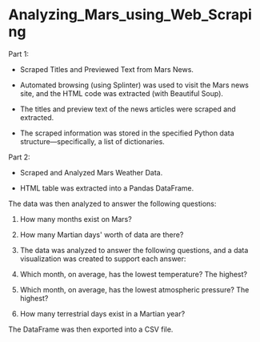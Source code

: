 # Analyzing_Mars_using_Web_Scraping

Part 1:  

- Scraped Titles and Previewed Text from Mars News. 

- Automated browsing (using Splinter) was used to visit the Mars news site, and the HTML code was extracted (with Beautiful Soup). 

- The titles and preview text of the news articles were scraped and extracted. 

- The scraped information was stored in the specified Python data structure—specifically, a list of dictionaries. 

Part 2: 

- Scraped and Analyzed Mars Weather Data.  

- HTML table was extracted into a Pandas DataFrame. 

The data was then analyzed to answer the following questions: 

1. How many months exist on Mars? 

2. How many Martian days' worth of data are there? 

3. The data was analyzed to answer the following questions, and a data visualization was created to support each answer: 

4. Which month, on average, has the lowest temperature? The highest? 

5. Which month, on average, has the lowest atmospheric pressure? The highest? 

6. How many terrestrial days exist in a Martian year? 

The DataFrame was  then exported into a CSV file.
